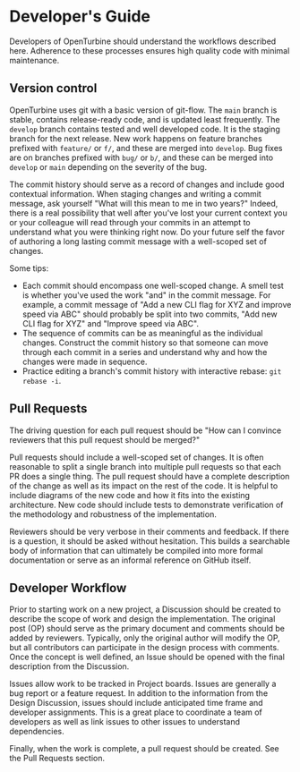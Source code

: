 # Developer's Guide

Developers of OpenTurbine should understand the workflows described here.
Adherence to these processes ensures high quality code with minimal maintenance.

## Version control

OpenTurbine uses git with a basic version of git-flow. The `main` branch is
stable, contains release-ready code, and is updated least frequently. The
`develop` branch contains tested and well developed code. It is the staging
branch for the next release. New work happens on feature branches prefixed
with `feature/` or `f/`, and these are merged into `develop`. Bug fixes are
on branches prefixed with `bug/` or `b/`, and these can be merged into
`develop` or `main` depending on the severity of the bug.

The commit history should serve as a record of changes and include good
contextual information. When staging changes and writing a commit message,
ask yourself "What will this mean to me in two years?" Indeed, there is a
real possibility that well after you've lost your current context you or
your colleague will read through your commits in an attempt to understand
what you were thinking right now. Do your future self the favor of
authoring a long lasting commit message with a well-scoped set of changes.

Some tips:
- Each commit should encompass one well-scoped change. A smell test is
  whether you've used the work "and" in the commit message. For example,
  a commit message of "Add a new CLI flag for XYZ and improve speed via
  ABC" should probably be split into two commits, "Add new CLI flag for
  XYZ" and "Improve speed via ABC".
- The sequence of commits can be as meaningful as the individual changes.
  Construct the commit history so that someone can move through each
  commit in a series and understand why and how the changes were made
  in sequence.
- Practice editing a branch's commit history with interactive
  rebase: `git rebase -i`.

## Pull Requests

The driving question for each pull request should be "How can I
convince reviewers that this pull request should be merged?"

Pull requests should include a well-scoped set of changes. It is
often reasonable to split a single branch into multiple pull
requests so that each PR does a single thing. The pull request
should have a complete description of the change as well as its
impact on the rest of the code. It is helpful to include diagrams
of the new code and how it fits into the existing architecture.
New code should include tests to demonstrate verification of
the methodology and robustness of the implementation.

Reviewers should be very verbose in their comments and feedback. If there
is a question, it should be asked without hesitation. This builds a searchable
body of information that can ultimately be compiled into more formal
documentation or serve as an informal reference on GitHub itself.

## Developer Workflow

Prior to starting work on a new project, a Discussion should be created
to describe the scope of work and design the implementation. The original
post (OP) should serve as the primary document and comments should be added
by reviewers. Typically, only the original author will modify the OP, but
all contributors can participate in the design process with comments. Once
the concept is well defined, an Issue should be opened with the final
description from the Discussion.

Issues allow work to be tracked in Project boards. Issues are generally a
bug report or a feature request. In addition to the information from the
Design Discussion, issues should include anticipated time frame and developer
assignments. This is a great place to coordinate a team of developers as well
as link issues to other issues to understand dependencies.

Finally, when the work is complete, a pull request should be created. See the
Pull Requests section.

